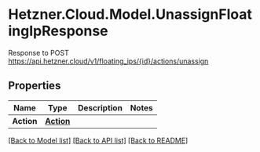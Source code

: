 # Hetzner.Cloud.Model.UnassignFloatingIpResponse
Response to POST https://api.hetzner.cloud/v1/floating_ips/{id}/actions/unassign

## Properties

Name | Type | Description | Notes
------------ | ------------- | ------------- | -------------
**Action** | [**Action**](Action.md) |  | 

[[Back to Model list]](../../README.md#documentation-for-models) [[Back to API list]](../../README.md#documentation-for-api-endpoints) [[Back to README]](../../README.md)

